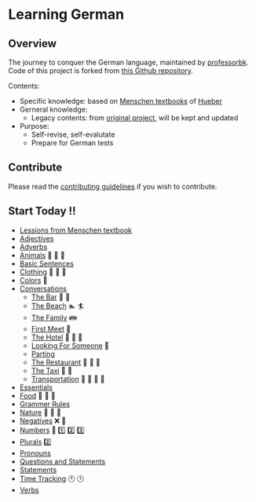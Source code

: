 # Learning German

## Overview

The journey to conquer the German language, maintained by [professorbk](https://professorbk.github.io/).
Code of this project is forked from [this Github repository](https://github.com/DipanshKhandelwal/Learning-German).

Contents:
- Specific knowledge:
based on [Menschen textbooks](https://www.hueber.de/menschen) of [Hueber](https://www.hueber.de/)
- Gerneral knowledge:
  - Legacy contents: from [original project](https://github.com/DipanshKhandelwal/Learning-German), will be kept and updated
- Purpose:
  - Self-revise, self-evalutate
  - Prepare for German tests

## Contribute
Please read the [contributing guidelines](contributing.md) if you wish to contribute.

## Start Today !!
* [Lessions from Menschen textbook](https://github.com/professorbk/Learning-German/tree/master/Menschen)
* [Adjectives](https://github.com/professorbk/Learning-German/tree/master/Adjectives)
* [Adverbs](https://github.com/professorbk/Learning-German/tree/master/Adverbs)
* [Animals](https://github.com/professorbk/Learning-German/tree/master/Animals) :dog: :rabbit: :tiger:
* [Basic Sentences](https://github.com/professorbk/Learning-German/tree/master/Basic%20Sentences)
* [Clothing](https://github.com/professorbk/Learning-German/tree/master/Clothing) :tshirt: :dress: :necktie:
* [Colors](https://github.com/professorbk/Learning-German/tree/master/Colors) :radio_button:
* [Conversations](https://github.com/professorbk/Learning-German/tree/master/Conversations)
  + [The Bar](https://github.com/professorbk/Learning-German/tree/master/Conversations/Bar) :wine_glass: :beer:
  + [The Beach](https://github.com/professorbk/Learning-German/tree/master/Conversations/Beach) :swimmer: :surfer:
  + [The Family](https://github.com/professorbk/Learning-German/tree/master/Conversations/Family) :family: 
  + [First Meet](https://github.com/professorbk/Learning-German/tree/master/Conversations/First%20Meet) :couple:
  + [The Hotel](https://github.com/professorbk/Learning-German/tree/master/Conversations/Hotel) :hotel: :bread: :pizza:
  + [Looking For Someone](https://github.com/professorbk/Learning-German/tree/master/Conversations/Looking%20For%20Someone) :couple:
  + [Parting](https://github.com/professorbk/Learning-German/tree/master/Conversations/Parting)
  + [The Restaurant](https://github.com/professorbk/Learning-German/tree/master/Conversations/Restaurant) :bread: :pizza: :beer:
  + [The Taxi](https://github.com/professorbk/Learning-German/tree/master/Conversations/Taxi) :oncoming_taxi: :taxi:
  + [Transportation](https://github.com/professorbk/Learning-German/tree/master/Conversations/Transportation) :train: :station: :bus: :ship:
* [Essentials](https://github.com/professorbk/Learning-German/tree/master/Essentials)
* [Food](https://github.com/professorbk/Learning-German/tree/master/Food) :bread: :pizza: :beer:
* [Grammer Rules](https://github.com/professorbk/Learning-German/tree/master/Grammer%20Rules)
* [Nature](https://github.com/professorbk/Learning-German/tree/master/Nature) :cherry_blossom: :tulip: :deciduous_tree:
* [Negatives](https://github.com/professorbk/Learning-German/tree/master/Negatives) :x: :no_entry_sign:
* [Numbers](https://github.com/professorbk/Learning-German/tree/master/Numbers) :1234: :one: :two: :three:
* [Plurals](https://github.com/professorbk/Learning-German/tree/master/Plurals) :two:
* [Pronouns](https://github.com/professorbk/Learning-German/tree/master/Pronouns)
* [Questions and Statements](https://github.com/professorbk/Learning-German/tree/master/Questions%20and%20Statements)
* [Statements](https://github.com/professorbk/Learning-German/tree/master/Statements)
* [Time Tracking](https://github.com/professorbk/Learning-German/tree/master/Time%20Tracking) :clock1: :clock3:
* [Verbs](https://github.com/professorbk/Learning-German/tree/master/Verbs/Present%20Tense)
